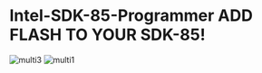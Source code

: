 # Intel-SDK-85-Programmer  ADD FLASH TO YOUR SDK-85!
![multi3](https://user-images.githubusercontent.com/91569879/227029551-3b2f0ba7-7cbc-4939-b592-fb52815d16f1.jpg)
![multi1](https://user-images.githubusercontent.com/91569879/227029600-aa480453-72c7-4f2c-98c9-bdb8bd7f3223.jpg)
